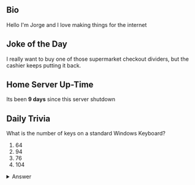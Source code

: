 ## Bio

Hello I'm Jorge and I love making things for the internet

## Joke of the Day

I really want to buy one of those supermarket checkout dividers, but the cashier keeps putting it back.

## Home Server Up-Time

Its been **9 days** since this server shutdown


## Daily Trivia

What is the number of keys on a standard Windows Keyboard?
 1. 64
 2. 94
 3. 76
 4. 104

<details>
  <summary>Answer</summary>
  104
</details>
